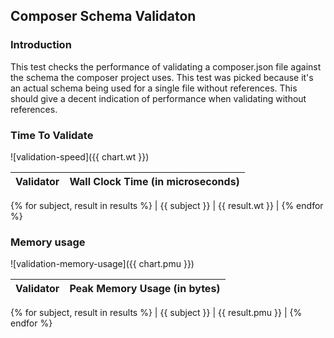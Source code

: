 ## Composer Schema Validaton

### Introduction

This test checks the performance of validating a composer.json file against the schema the composer project uses.  This test was picked because it's an actual schema being used for a single file without references.  This should give a decent indication of performance when validating without references.

### Time To Validate

![validation-speed]({{ chart.wt }})

| Validator | Wall Clock Time (in microseconds) |
|-----------|:---------------------------------:|
{% for subject, result in results %}
| {{ subject }} | {{ result.wt }} |
{% endfor %}

### Memory usage

![validation-memory-usage]({{ chart.pmu }})

| Validator | Peak Memory Usage (in bytes) |
|-----------|:----------------------------:|
{% for subject, result in results %}
| {{ subject }} | {{ result.pmu }} |
{% endfor %}
